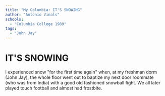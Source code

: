 ```yaml
---
title: "My Columbia: IT'S SNOWING"
author: "Antonio Vinals"
schools:
  - "Columbia College 1989"
tags:
  - "John Jay"
---
```


# IT'S SNOWING

I experienced snow "for the first time again" when, at my freshman dorm (John Jay), the whole floor went out to baptize my next door roommate (who was from India) with a good old fashioned snowball fight.  We all later played touch football and almost had frostbite.
